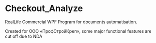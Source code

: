 # Checkout_Analyze
RealLife Commercial WPF Program for documents automatisation.

Created for ООО «ПрофСтройКреп», some major functional features are cut off due to NDA
